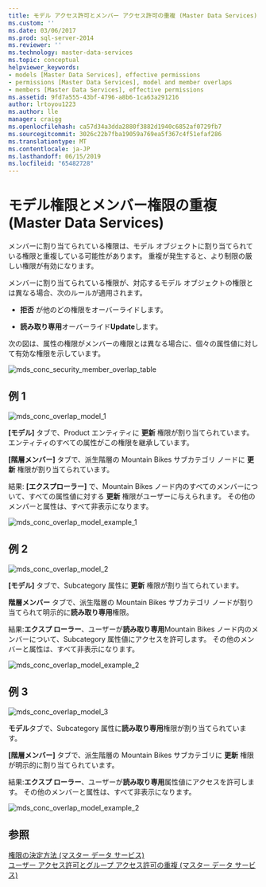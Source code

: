 ```yaml
---
title: モデル アクセス許可とメンバー アクセス許可の重複 (Master Data Services) | Microsoft Docs
ms.custom: ''
ms.date: 03/06/2017
ms.prod: sql-server-2014
ms.reviewer: ''
ms.technology: master-data-services
ms.topic: conceptual
helpviewer_keywords:
- models [Master Data Services], effective permissions
- permissions [Master Data Services], model and member overlaps
- members [Master Data Services], effective permissions
ms.assetid: 9fd7a555-43bf-4796-a8b6-1ca63a291216
author: lrtoyou1223
ms.author: lle
manager: craigg
ms.openlocfilehash: ca57d34a3dda2880f3882d1940c6852af0729fb7
ms.sourcegitcommit: 3026c22b7fba19059a769ea5f367c4f51efaf286
ms.translationtype: MT
ms.contentlocale: ja-JP
ms.lasthandoff: 06/15/2019
ms.locfileid: "65482728"
---
```

# <a name="overlapping-model-and-member-permissions-master-data-services"></a>モデル権限とメンバー権限の重複 (Master Data Services)
  メンバーに割り当てられている権限は、モデル オブジェクトに割り当てられている権限と重複している可能性があります。 重複が発生すると、より制限の厳しい権限が有効になります。  
  
 メンバーに割り当てられている権限が、対応するモデル オブジェクトの権限とは異なる場合、次のルールが適用されます。  
  
-   **拒否** が他のどの権限をオーバーライドします。  
  
-   **読み取り専用**オーバーライド**Update**します。  
  
 次の図は、属性の権限がメンバーの権限とは異なる場合に、個々の属性値に対して有効な権限を示しています。  
  
 ![mds_conc_security_member_overlap_table](../../2014/master-data-services/media/mds-conc-security-member-overlap-table.gif "mds_conc_security_member_overlap_table")  
  
## <a name="example-1"></a>例 1  
 ![mds_conc_overlap_model_1](../../2014/master-data-services/media/mds-conc-overlap-model-1.gif "mds_conc_overlap_model_1")  
  
 **[モデル]** タブで、Product エンティティに **更新** 権限が割り当てられています。 エンティティのすべての属性がこの権限を継承しています。  
  
 **[階層メンバー]** タブで、派生階層の Mountain Bikes サブカテゴリ ノードに **更新** 権限が割り当てられています。  
  
 結果: **[エクスプローラー]** で、Mountain Bikes ノード内のすべてのメンバーについて、すべての属性値に対する **更新** 権限がユーザーに与えられます。 その他のメンバーと属性は、すべて非表示になります。  
  
 ![mds_conc_overlap_model_example_1](../../2014/master-data-services/media/mds-conc-overlap-model-example-1.gif "mds_conc_overlap_model_example_1")  
  
## <a name="example-2"></a>例 2  
 ![mds_conc_overlap_model_2](../../2014/master-data-services/media/mds-conc-overlap-model-2.gif "mds_conc_overlap_model_2")  
  
 **[モデル]** タブで、Subcategory 属性に **更新** 権限が割り当てられています。  
  
 **階層メンバー**  タブで、派生階層の Mountain Bikes サブカテゴリ ノードが割り当てられて明示的に**読み取り専用**権限。  
  
 結果:**エクスプ ローラー**、ユーザーが**読み取り専用**Mountain Bikes ノード内のメンバーについて、Subcategory 属性値にアクセスを許可します。 その他のメンバーと属性は、すべて非表示になります。  
  
 ![mds_conc_overlap_model_example_2](../../2014/master-data-services/media/mds-conc-overlap-model-example-2.gif "mds_conc_overlap_model_example_2")  
  
## <a name="example-3"></a>例 3  
 ![mds_conc_overlap_model_3](../../2014/master-data-services/media/mds-conc-overlap-model-3.gif "mds_conc_overlap_model_3")  
  
 **モデル**タブで、Subcategory 属性に**読み取り専用**権限が割り当てられています。  
  
 **[階層メンバー]** タブで、派生階層の Mountain Bikes サブカテゴリに **更新** 権限が明示的に割り当てられています。  
  
 結果:**エクスプ ローラー**、ユーザーが**読み取り専用**属性値にアクセスを許可します。 その他のメンバーと属性は、すべて非表示になります。  
  
 ![mds_conc_overlap_model_example_2](../../2014/master-data-services/media/mds-conc-overlap-model-example-2.gif "mds_conc_overlap_model_example_2")  
  
## <a name="see-also"></a>参照  
 [権限の決定方法 (マスター データ サービス)](how-permissions-are-determined-master-data-services.md)   
 [ユーザー アクセス許可とグループ アクセス許可の重複 (マスター データ サービス)](../../2014/master-data-services/overlapping-user-and-group-permissions-master-data-services.md)  
  
  
